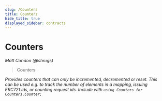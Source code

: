 ```yaml
---
slug: /Counters
title: Counters
hide_title: true
displayed_sidebar: contracts
---
```

# Counters

*Matt Condon (@shrugs)*

> Counters



*Provides counters that can only be incremented, decremented or reset. This can be used e.g. to track the number of elements in a mapping, issuing ERC721 ids, or counting request ids. Include with `using Counters for Counters.Counter;`*


